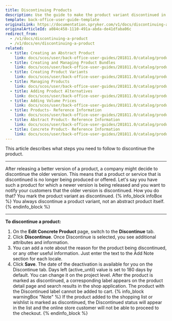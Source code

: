 ```yaml
---
title: Discontinuing Products
description: Use the guide to make the product variant discontinued in the Back Office.
template: back-office-user-guide-template
originalLink: https://documentation.spryker.com/v1/docs/discontinuing-a-product
originalArticleId: a084c458-1110-491a-abda-de41dfaba06c
redirect_from:
  - /v1/docs/discontinuing-a-product
  - /v1/docs/en/discontinuing-a-product
related:
  - title: Creating an Abstract Product
    link: docs/scos/user/back-office-user-guides/201811.0/catalog/products/abstract-products/creating-abstract-products-and-product-bundles.html
  - title: Creating and Managing Product Bundles
    link: docs/scos/user/back-office-user-guides/201811.0/catalog/products/abstract-products/creating-product-bundles.html
  - title: Creating Product Variants
    link: docs/scos/user/back-office-user-guides/201811.0/catalog/products/concrete-products/creating-product-variants.html
  - title: Managing Products
    link: docs/scos/user/back-office-user-guides/201811.0/catalog/products/managing-products/managing-products.html
  - title: Adding Product Alternatives
    link: docs/scos/user/back-office-user-guides/201811.0/catalog/products/managing-products/adding-product-alternatives.html
  - title: Adding Volume Prices
    link: docs/scos/user/back-office-user-guides/201811.0/catalog/products/abstract-products/adding-volume-prices-to-abstract-products.html
  - title: Products- Reference Information
    link: docs/scos/user/back-office-user-guides/201811.0/catalog/products/references/products-reference-information.html
  - title: Abstract Product- Reference Information
    link: docs/scos/user/back-office-user-guides/201811.0/catalog/products/references/abstract-product-reference-information.html
  - title: Concrete Product- Reference Information
    link: docs/scos/user/back-office-user-guides/201811.0/catalog/products/references/concrete-product-reference-information.html
---
```


This article describes what steps you need to follow to discontinue the product.
***
After releasing a better version of a product, a company might decide to discontinue the older version.
This means that a product or service that is discontinued is no longer being produced or offered.
Let's say you have such a product for which a newer version is being released and you want to notify your customers that the older version is discontinued. How you do that? You mark the product variant as discontinued.
{% info_block infoBox %}
You always discontinue a product variant, not an abstract product itself.
{% endinfo_block %}
***
**To discontinue a product:**
1. On the **Edit Concrete Product** page, switch to the **Discontinue** tab.
2. Click **Discontinue**.
    Once Discontinue is selected, you see additional attributes and information.
3. You can add a note about the reason for the product being discontinued, or any other useful information. Just enter the text to the Add Note section for each locale.
4. Click **Save**.
The date of the deactivation is available for you on the Discontinue tab.
Days left (active_until) value is set to 180 days by default. You can change it on the project level.
After the product is marked as discontinued, a corresponding label appears on the product detail page and search results in the shop application.
The product with the Discontinued label cannot be added to cart.
{% info_block warningBox "Note" %}
If the product added to the shopping list or wishlist is marked as discontinued, the Discontinued status will appear in the list and the online store customer will not be able to proceed to the checkout.
{% endinfo_block %}
